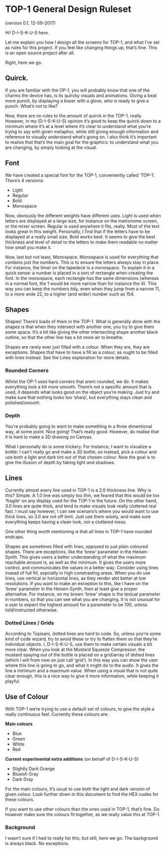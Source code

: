 # TOP-1 General Design Ruleset 

(version 0.1, 12-09-2017)

Hi! 
D-I-S-K-U-S here.

Let me explain you how I design all the screens for TOP-1, and what I’ve set as rules for this project. 
If you feel like changing things up, that’s fine. This is an open source project after all.

Right, here we go.

## Quirck.

If you are familiar with the OP-1, you will probably know that one of the charms the device has, is its quircky visuals and animations. Giving a beat more punch, by displaying a boxer with a glove, who is ready to give a punch. What’s not to like?

Now, there are no rules to the amount of quirck in the TOP-1, really. However, in my (D-I-S-K-U-S) opinion it’s good to keep the quirck down to a minimum where it’s at a level where it’s clear to understand what you’re trying to say with given metaphor, while still giving enough information and reference to visually understand what’s going on. I also think it’s important to realise that that’s the main goal for the graphics: to understand what you are changing, by simply looking at the visual.

## Font

We have created a special font for the TOP-1, conveniently called ‘TOP-1’. There’s 4 versions:
* Light
* Regular
* Bold
* Monospace

Now, obviously the different weights have different uses. 
Light is used when letters are displayed at a large size, for instance on the metronome screen, or the mixer screen.
Regular is used anywhere it fits, really. Most of the text looks great in this weight. Personally, I find that if the letters have to be displayed at a really small size, Bold works best. It seems to give the best thickness and level of detail to the letters to make them readable no matter how small you make it.

Now, last but not least, Monospace. 
Monospace is used for everything that contains just the numbers. This is to ensure the letters always stay in place. For instance, the timer on the tapedeck is a monospace. To explain it in a quick sense: a number is placed in a sort of rectangle when creating the font. In the monospace, each rectangle has the same dimensions (whereas in a normal font, the 1 would be more narrow than for instance the 4). This way you can keep the numbers tidy, even when they jump from a narrow 11, to a more wide 22, to a higher (and wider) number such as 154.

## Shapes

Shapes! There’s loads of them in the TOP-1. What is generally done with the shapes is that when they intersect with another one, you try to give them some space. It’s a bit like giving the other intersecting shape another black outline, so that the other line has a bit more air to breathe.

Shapes are rarely ever just filled with a colour. When they are, they are exceptions. Shapes that have to have a fill as a colour, as ought to be filled with lines instead. See the Lines explanation for more details.

### Rounded Corners

Whilst the OP-1 uses hard corners that arent rounded, we do. It makes everything look a bit more smooth. There’s not a specific amount that is used, it depends what looks good on the object you’re making. Just try and make sure that nothing looks too ‘sharp’, but everything stays clean and polished/smooth.

### Depth

You’re probably going to want to make something in a three dimentional way, at some point. Nice going! That’s really good. However, do realise that it is hard to make a 3D drawing on Canvas. 

What I personally do is some trickery. For instance, I want to visualize a bottle: I can’t really go and make a 3D bottle, so instead, pick a colour and use both a light and dark tint out of that chosen colour. Now the goal is to give the illusion of depth by faking light and shadows. 

## Lines

Currently almost every line used in TOP-1 is a 2.0 thickness line. Why is this? Simple. A 1.0 line was simply too thin, we feared that this would be too ‘fragile’ on any display used for the TOP-1 in the future. On the other hand, 3.0 lines are quite thick, and tend to make visuals look really cluttered real fast. I must say however, I can see scenario’s where you would want to use thick lines, so 3.0 are not off limit. Just use them wisely, and make sure everything keeps having a clean look, not a cluttered mess.

One other thing worth mentioning is that all lines in TOP-1 have rounded endcaps. 

Shapes are sometimes filled with lines, opposed to just plain coloured shapes. There are exceptions, like the ‘brew’ parameter in the Heisen-Synth. This gives users a better understanding of what the maximum reachable amount is, as well as the minimum. It gives the users more control, and communicates the values in a better way. Consider using lines insead of full fill, espcially in high constrasting areas. When you do use lines, use vertical or horizontal lines, as they render alot better at low resolutions. If you want to make an exception to this, like I have on the ‘brew’ parameter in the Heisen-Synth, then at least give a proper alternative. For instance, on my brown ‘brew’ shape is the textual parameter in numbers, so that you can see what you are changing. It is not unusual for a user to expect the highest amount for a parameter to be 100, unless told/instructed otherwise.

### Dotted Lines / Grids

According to Topisani, dotted lines are hard to code. So, unless you’re some kind of code wizard, try to avoid these or try to flatten them so that they’re individual objects. 
I, D-I-S-K-U-S, use them to make certain visuals a bit more clear. When you look at the Mustard Squeeze Compressor, the mustard spaying out of the bottle is placed on a grid/array of dotted lines (which i will from now on just call ‘grid’). In this way you can show the user where this line is going to go, and what it might do to the audio. It gives the line a minimum and a maximum value. When using a visual that is not quite clear enough, this is a nice way to give it more information, while keeping it playful.

## Use of Colour

With TOP-1 we’re trying to use a default set of colours, to give the style a really continuous feel. Currently these colours are:

**Main colours**
* Blue
* Green
* White
* Red

**Current experimental extra additions** (on behalf of D-I-S-K-U-S)
* Slightly Dark Orange
* Blueish Gray
* Dark Gray

For the main colours, it’s usual to use both the light and dark version of given colour. Look further down in this document to find the HEX codes for these colours.

If you want to use other colours than the ones used in TOP-1, that’s fine. Do however make sure the colours fit together, as we really value this at TOP-1.

### Background

I wasn’t sure if I had to really list this, but still, here we go: The background is always black. No exceptions.